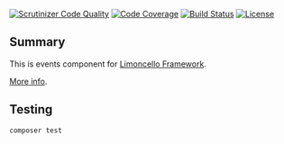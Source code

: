 [![Scrutinizer Code Quality](https://scrutinizer-ci.com/g/limoncello-php-dist/events/badges/quality-score.png?b=master)](https://scrutinizer-ci.com/g/limoncello-php-dist/events/?branch=master)
[![Code Coverage](https://scrutinizer-ci.com/g/limoncello-php-dist/events/badges/coverage.png?b=master)](https://scrutinizer-ci.com/g/limoncello-php-dist/events/?branch=master)
[![Build Status](https://travis-ci.org/limoncello-php-dist/events.svg?branch=master)](https://travis-ci.org/limoncello-php-dist/events)
[![License](https://img.shields.io/packagist/l/limoncello-php/events.svg)](https://packagist.org/packages/limoncello-php/events)

## Summary

This is events component for [Limoncello Framework](https://github.com/limoncello-php/framework).

[More info](https://github.com/limoncello-php/framework).

## Testing

```bash
composer test
```
